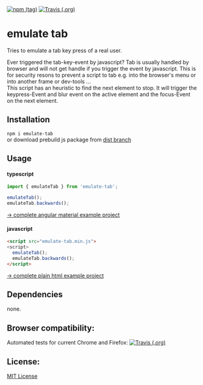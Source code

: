 [![npm (tag)](https://img.shields.io/npm/v/emulate-tab/latest)](https://www.npmjs.com/package/emulate-tab)
[![Travis (.org)](https://img.shields.io/travis/e-hein/emulate-tab?label=travis)](https://travis-ci.org/e-hein/emulate-tab)

emulate tab
===========
Tries to emulate a tab key press of a real user.

Ever triggered the tab-key-event by javascript? Tab is usually handled by browser and will not get handle if you trigger the event by javascript. This is for security resons to prevent a script to tab e.g. into the browser's menu or into another frame or dev-tools ...  
This script has an heuristic to find the next element to stop. It will trigger the keypress-Event and blur event on the active element and the focus-Event on the next element.

Installation
------------
```npm i emulate-tab```  
or download prebuild js package from [dist branch](https://github.com/e-hein/emulate-tab/tree/dist/dist/bundles)

Usage
-----
#### typescript
```ts
import { emulateTab } from 'emulate-tab';

emulateTab();
emulateTab.backwards();
```
[-> complete angular material example project](test/in-angular-material/src/app/app.component.ts)

#### javascript
```html
<script src="emulate-tab.min.js">
<script>
  emulateTab();
  emulateTab.backwards();
</script>
```
[-> complete plain html example project](test/in-plain-html-js/www/sample-form.html)

Dependencies
------------
none.

Browser compatibility:
----------------------
Automated tests for current Chrome and Firefox: 
[![Travis (.org)](https://img.shields.io/travis/e-hein/emulate-tab?label=travis)](https://travis-ci.org/e-hein/emulate-tab)

License:
--------
[MIT License](LICENSE)
